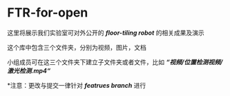 # FTR-for-open
这里将展示我们实验室可对外公开的 ___floor-tiling robot___ 的相关成果及演示

这个库中包含三个文件夹，分别为视频，图片，文档

小组成员可在这三个文件夹下建立子文件夹或者文件，比如 ___“视频/位置检测视频/激光检测.mp4“___

*注意：更改与提交一律针对 ___featrues branch___ 进行
